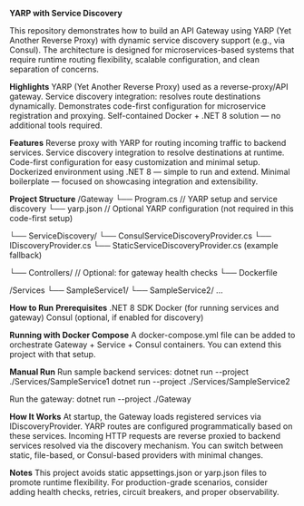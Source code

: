 **YARP with Service Discovery**

This repository demonstrates how to build an API Gateway using YARP (Yet Another Reverse Proxy) with dynamic service discovery support (e.g., via Consul).
The architecture is designed for microservices-based systems that require runtime routing flexibility, scalable configuration, and clean separation of concerns.


**Highlights**
YARP (Yet Another Reverse Proxy) used as a reverse-proxy/API gateway.
Service discovery integration: resolves route destinations dynamically.
Demonstrates code-first configuration for microservice registration and proxying.
Self-contained Docker + .NET 8 solution — no additional tools required.


**Features**
Reverse proxy with YARP for routing incoming traffic to backend services.
Service discovery integration to resolve destinations at runtime.
Code-first configuration for easy customization and minimal setup.
Dockerized environment using .NET 8 — simple to run and extend.
Minimal boilerplate — focused on showcasing integration and extensibility.

**Project Structure**
/Gateway
  └── Program.cs          // YARP setup and service discovery
  └── yarp.json           // Optional YARP configuration (not required in this code-first setup)

  └── ServiceDiscovery/
      └── ConsulServiceDiscoveryProvider.cs
      └── IDiscoveryProvider.cs
      └── StaticServiceDiscoveryProvider.cs (example fallback)

  └── Controllers/        // Optional: for gateway health checks
  └── Dockerfile

/Services
  └── SampleService1/
  └── SampleService2/
  ...



**How to Run**
**Prerequisites**
.NET 8 SDK
Docker (for running services and gateway)
Consul (optional, if enabled for discovery)

**Running with Docker Compose**
A docker-compose.yml file can be added to orchestrate Gateway + Service + Consul containers. You can extend this project with that setup.

**Manual Run**
Run sample backend services:
dotnet run --project ./Services/SampleService1
dotnet run --project ./Services/SampleService2

Run the gateway:
dotnet run --project ./Gateway


**How It Works**
At startup, the Gateway loads registered services via IDiscoveryProvider.
YARP routes are configured programmatically based on these services.
Incoming HTTP requests are reverse proxied to backend services resolved via the discovery mechanism.
You can switch between static, file-based, or Consul-based providers with minimal changes.


**Notes**
This project avoids static appsettings.json or yarp.json files to promote runtime flexibility.
For production-grade scenarios, consider adding health checks, retries, circuit breakers, and proper observability.

